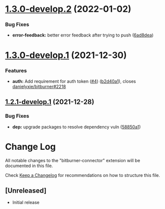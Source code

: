 # [1.3.0-develop.2](https://github.com/hexnaught/vscode-bitburner-connector/compare/v1.3.0-develop.1...v1.3.0-develop.2) (2022-01-02)


### Bug Fixes

* **error-feedback:** better error feedback after trying to push ([6ad8dea](https://github.com/hexnaught/vscode-bitburner-connector/commit/6ad8deaae764c84fe1e4de71c140aa6ffebdb1aa))

# [1.3.0-develop.1](https://github.com/hexnaught/vscode-bitburner-connector/compare/v1.2.1-develop.1...v1.3.0-develop.1) (2021-12-30)


### Features

* **auth:** Add requirement for auth token ([#4](https://github.com/hexnaught/vscode-bitburner-connector/issues/4)) ([b2d40a1](https://github.com/hexnaught/vscode-bitburner-connector/commit/b2d40a19de837a83cfa788cb815c974c2ca87b55)), closes [danielyxie/bitburner#2218](https://github.com/danielyxie/bitburner/issues/2218)

## [1.2.1-develop.1](https://github.com/hexnaught/vscode-bitburner-connector/compare/v1.2.0...v1.2.1-develop.1) (2021-12-28)


### Bug Fixes

* **dep:** upgrade packages to resolve dependency vuln ([58850a1](https://github.com/hexnaught/vscode-bitburner-connector/commit/58850a192e198e87387495a894a602c45a40156d))

# Change Log

All notable changes to the "bitburner-connector" extension will be documented in this file.

Check [Keep a Changelog](http://keepachangelog.com/) for recommendations on how to structure this file.

## [Unreleased]

- Initial release
